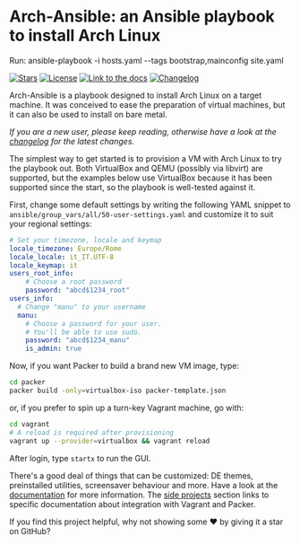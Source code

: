 # Arch-Ansible: an Ansible playbook to install Arch Linux

Run: ansible-playbook -i hosts.yaml --tags bootstrap,mainconfig
site.yaml

[![Stars](https://img.shields.io/github/stars/binary-manu/arch-ansible.svg?style=social&label=Star)](https://github.com/binary-manu/arch-ansible/stargazers)
[![License](https://img.shields.io/badge/License-MIT-blue.svg)](https://github.com/binary-manu/arch-ansible/blob/master/LICENSE.txt)
[![Link to the docs](https://img.shields.io/badge/Read%20the%20full%20docs!-%F0%9F%8E%93-brightgreen)][docs]
[![Changelog](https://img.shields.io/badge/Changelog-%F0%9F%97%9E-purple)](CHANGELOG.md)

Arch-Ansible is a playbook designed to install Arch Linux on a target
machine. It was conceived to ease the preparation of virtual machines,
but it can also be used to install on bare metal.

*If you are a new user, please keep reading, otherwise have a look at
the [changelog](CHANGELOG.md) for the latest changes.*

The simplest way to get started is to provision a VM with Arch Linux to
try the playbook out. Both VirtualBox and QEMU (possibly via libvirt)
are supported, but the examples below use VirtualBox because
it has been supported since the start, so the playbook is well-tested
against it.

First, change some default settings by writing the
following YAML snippet to `ansible/group_vars/all/50-user-settings.yaml`
and customize it to suit your regional settings:

```yaml
# Set your timezone, locale and keymap
locale_timezone: Europe/Rome
locale_locale: it_IT.UTF-8
locale_keymap: it
users_root_info:
    # Choose a root password
    password: "abcd$1234_root"
users_info:
  # Change "manu" to your username
  manu:
    # Choose a password for your user.
    # You'll be able to use sudo.
    password: "abcd$1234_manu"
    is_admin: true
```

Now, if you want Packer to build a brand new VM image, type:

```sh
cd packer
packer build -only=virtualbox-iso packer-template.json
```

or, if you prefer to spin up a turn-key Vagrant machine, go with:

```sh
cd vagrant
# A reload is required after provisioning
vagrant up --provider=virtualbox && vagrant reload
```

After login, type `startx` to run the GUI.

There's a good deal of things that can be customized: DE themes,
preinstalled utilities, screensaver behaviour and more. Have a look at
the [documentation][docs] for more information. The [side
projects][side-projects] section links to specific documentation about
integration with Vagrant and Packer.

If you find this project helpful, why not showing some ♥ by giving it a
star on GitHub?

[docs]: https://binary-manu.github.io/arch-ansible
[side-projects]: https://binary-manu.github.io/arch-ansible#side-projects

<!-- vi: set tw=72 et sw=2 fo=tcroqan autoindent: -->
